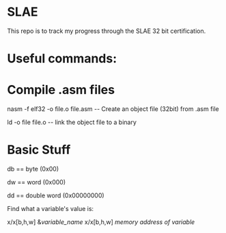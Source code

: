 # SLAE

This repo is to track my progress through the SLAE 32 bit certification.

# Useful commands:

# Compile .asm files
nasm -f elf32 -o file.o file.asm -- Create an object file (32bit) from .asm file

ld -o file file.o -- link the object file to a binary



# Basic Stuff

db == byte (0x00)

dw == word (0x000)

dd == double word (0x00000000)


Find what a variable's value is: 

x/x[b,h,w] &*variable_name*
x/x[b,h,w] *memory address of variable*
